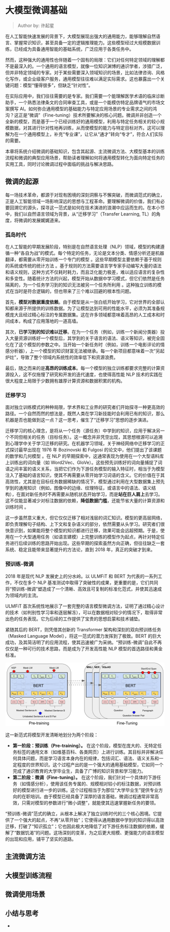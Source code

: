 <!--Copyright © ZOMI 适用于[License](https://github.com/Infrasys-AI/AIInfra)版权许可-->

# 大模型微调基础

> Author by: 许起星

在人工智能快速发展的背景下，大模型展现出强大的通用能力，能够理解自然语言、掌握常识知识，甚至具备一定的逻辑推理能力。这些模型经过大规模数据训练，已经成为具备通用智能的基础系统，广泛应用于各类任务中。

然而，这种强大的通用性也伴随着一个固有的局限：它们对任何特定领域的理解都不是最深入的。一个通用的语言模型，就像一位知识渊博的通识学者，涉猎广泛，但并非特定领域的专家。对于某些需要深入领域知识的场景，比如法律咨询、风格化写作，或企业级客户服务，通用模型往往难以满足实际需求。这也暴露出一个关键问题：模型“懂得很多”，但缺乏“针对性”。

在实际应用中，我们往往需要的是专家。我们需要一个能理解医学术语的临床诊断助手，一个熟悉法律条文的合同审查工具，或是一个能模仿特定品牌语气的市场文案撰写 AI。如何弥合通用模型的基础能力与特定应用场景的专业需求之间的鸿沟？这正是“微调”（Fine-tuning）技术所要解决的核心问题。微调并非创造一个全新的模型，而是基于一个已经训练好的通用模型，利用与特定任务相关的较小规模数据，对其进行针对性地再训练，从而使模型的能力与特定目标对齐。这可以理解为在一个通用模型上，补充“专业课”，让它从“通才”转向“专才”，符合人们实际的需要。

本章将系统介绍微调的基础知识，包含其起源、主流微调方法、大模型基本的训练流程和微调的典型应用场景，帮助读者理解如何将通用模型转化为面向特定任务的实用工具，同时讨论微调过程中面临的挑战与解决思路。

## 微调的起源

每一场技术革命，都源于对现有困境的深刻洞察与不懈突破，而微调范式的确立，正是人工智能领域一场影响深远的思想与工程革命。要理解微调的价值，我们有必要回溯它的源头，探寻这一范式是如何在技术演进的浪潮中应运而生的。在本小节中，我们以自然语言领域为背景，从“迁移学习”（Transfer Learning, TL）的角度，将微调的发展娓娓道来。

### 孤岛时代

在人工智能的早期发展阶段，特别是在自然语言处理（NLP）领域，模型的构建遵循一种“各自为战”的模式。每个特定的任务，无论是文本分类、情感分析还是机器翻译，都需要从零开始训练一个专门的模型 。这些早期模型主要依赖于基于规则的系统或传统的统计方法 。基于规则的方法需要语言学专家手动编写大量的语法和语义规则，这种方式不仅耗时耗力，而且泛化能力极差，难以适应语言的复杂性和多变性。随着统计方法的兴起，模型开始从数据中学习模式，但它们依然是任务隔离的，为一个任务学习到的知识无法被另一个任务所利用 。这种独立训练的模式在当时是符合逻辑的，但也带来了三个难以回避的根本性问题。

首先，**模型对数据重度依赖**。由于模型是从一张白纸开始学习，它对世界的全部认知都来源于所提供的训练数据。为了让模型达到可用的性能水平，必须为其准备规模庞大且经过精心标注的专属数据集。这在许多领域都意味着高昂的人工成本和时间成本，构成了应用落地的一道高墙。

其次，**已学习到的知识难以迁移**。在为一个任务（例如，训练一个新闻分类器）投入大量资源训练好一个模型后，其学到的关于语言的语法、语义等知识，被完全固化在了这个模型的参数之中。当开始一个新任务时（例如，训练一个电影评论的情感分析器），上一个模型的知识财富无法被继承。每一个新项目都意味着一次“另起炉灶”，导致了整个领域内系统性的效率低下和资源浪费。

最后，随之而来的是**高昂的训练成本**。每一个模型的独立训练都要求完整的计算资源投入，这不仅拖慢了研究和开发的迭代速度，也使得高性能 NLP 技术的实践在很大程度上局限于少数拥有雄厚计算资源和数据积累的机构。

### 迁移学习

面对独立训练模式的种种局限，学术界和工业界的研究者们开始探寻一种更高效的路径。一个自然而然的想法是，既然人类在学习新技能时会利用已有的知识，那么机器是否也能做到这一点？这一思考，催生了“迁移学习”思想的逐步演进。

迁移学习的核心理念，是将从一个任务（源任务）中学到的知识，应用于解决另一个不同但相关的任务（目标任务）。这一概念并非凭空出现，其思想根源可以追溯到心理学中关于学习迁移的研究。在机器学习领域，关于神经网络中迁移学习的正式探讨最早出现在 1976 年 Bozinovski 和 Fulgosi 的论文中，他们提出了该课题的数学和几何模型 。在 NLP 的早期探索中，这通常表现为使用在一个大型语料库上训练出的词向量（如 Word2Vec、GloVe）。这些预先训练好的词向量捕捉了词语之间丰富的语义关系，当把它们作为下游任务模型的输入特征时，相当于为模型注入了基础的语言知识，使其不再需要从零开始学习词语的含义。它的价值在于其高效性，尤其是在目标任务数据稀缺的情况下，模型通过利用在大型数据集上预先学到的通用知识（例如，图像中的边缘、纹理特征，或语言中的语法、语义结构），在面对新任务时不再需要从随机状态开始学习，而是**站在巨人肩上**去学习。这不仅能显著减少对标注数据的依赖，**降低数据门槛**，还能节省大量的计算资源和训练时间 。

这一步虽然意义重大，但它仅仅迁移了相对浅层的词汇知识。模型的更高层网络，即负责理解句子结构、上下文和复杂语义的部分，依然需要从头学习。研究者们很快意识到，如果能将整个模型的知识都进行迁移，效果可能会远超预期。于是，使用在一个大型通用任务（如语言建模）上完整训练的模型作为起点，再针对特定任务进行后续训练的思路开始出现。这些早期的探索虽然方向正确，但往往缺乏一套系统、稳定且能带来显著提升的方法论，直到 2018 年，真正的突破才到来。

### 预训练-微调

2018 年是现代 NLP 发展史上的分水岭。以 ULMFiT 和 BERT 为代表的一系列工作，不仅在多个 NLP 基准测试中取得了突破性的成果，更重要的是，它们共同将“预训练-微调”塑造成了一个清晰、高效且可复制的标准化范式，并使其迅速成为领域内的主流。

ULMFiT 首次系统性地展示了一套完整的语言模型微调方法，证明了通过精心设计的技术（如判别性学习率和逐层解冻），可以在数据相对较少的情况下，取得非常出色的任务表现。它为后续的工作提供了宝贵的思想启蒙和技术铺垫。

紧随其后的 BERT，则凭借其创新的 Transformer 架构和深刻的双向预训练任务（Masked Language Model），将这一范式的潜力发挥到了极致。BERT 的巨大成功，及其简洁明了的应用流程，使其迅速被广为采纳。“预训练-微调”自此不再仅仅是一种可行的技术思路，而是成为了开发高性能 NLP 模型的首选路径和黄金标准。

![](images/01Introduction02.jpg)

这一新范式将模型开发清晰地划分为两个阶段：

- **第一阶段：预训练（Pre-training）。** 在这个阶段，模型在庞大的、无特定任务标签的通用文本（如维基百科、各类网页）上进行训练。其目标并非解决任何具体问题，而是学习语言本身内在的规律，包括词汇、语法、语义关系和一定程度的世界知识。这个过程产出的是一个强大的通用基础模型，它如同一个完成了通识教育的大学毕业生，具备了广博的知识背景和学习能力。
- **第二阶段：微调（Fine-tuning）。** 在这个阶段，我们针对一个具体的下游任务（如情感分析），使用该任务专属的、规模相对较小的标注数据，对预训练好的模型进行进一步的训练。这个过程相当于为那位“大学毕业生”提供专业方向的在职培训。由于模型已经具备了深厚的语言基础，微调过程通常非常高效，只需对模型的参数进行“微小调整”，就能使其迅速掌握新任务的要领。

“预训练-微调”范式的确立，从根本上解决了独立训练时代的三个核心困境。它提供了一个强大的起点，不再“从零开始”；它使得从通用数据中学到的知识得以高效迁移，打破了“知识孤立”；它也因此极大地降低了对下游任务标注数据的依赖，缓解了“数据饥渴”的问题。这场深刻的变革，为之后更大规模、更强能力的语言模型的出现和应用，铺平了坚实的道路。

## 主流微调方法



## 大模型训练流程



## 微调使用场景



## 小结与思考

- 
